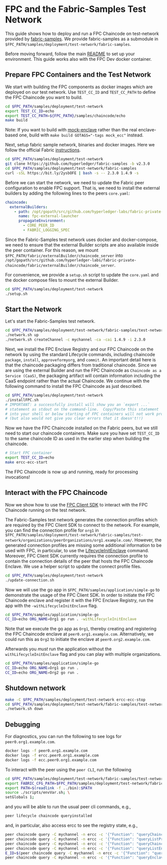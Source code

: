 # FPC and the Fabric-Samples Test Network

This guide shows how to deploy and run a FPC Chaincode on test-network provided by [fabric-samples](https://github.com/hyperledger/fabric-samples).
We provide fabric-samples as a submodule in `$FPC_PATH/samples/deployment/test-network/fabric-samples`.

Before moving forward, follow the main [README](../../../README.md) to set up your environment. This guide works also with
the FPC Dev docker container.

## Prepare FPC Containers and the Test Network

We start with building the FPC components as docker images which are deployed on our test network.
Use `TEST_CC_ID` and `TEST_CC_PATH` to define the FPC Chaincode you want to build.

```bash
cd $FPC_PATH/samples/deployment/test-network
export TEST_CC_ID=echo
export TEST_CC_PATH=${FPC_PATH}/samples/chaincode/echo
make build
```

Note: If you want to build with [mock-enclave](../../../ecc/chaincode/enclave/mock_enclave.go) rather than the real enclave-based one, build with
`make build GOTAGS="-tags mock_ecc"` instead.

Next, setup fabric sample network, binaries and docker images. Here we follow the official Fabric [instructions](https://hyperledger-fabric.readthedocs.io/en/latest/install.html).

```bash
cd $FPC_PATH/samples/deployment/test-network
git clone https://github.com/hyperledger/fabric-samples -b v2.3.0
cd $FPC_PATH/samples/deployment/test-network/fabric-samples
curl -sSL https://bit.ly/2ysbOFE | bash -s -- 2.3.0 1.4.9 -s
```

Before we can start the network, we need to update the Fabric peer configuration to enable FPC support.
That is, we need to install the external builders by adding the following lines to the peers `core.yaml`:
```yaml
chaincode:
  externalBuilders:
    - path: /opt/gopath/src/github.com/hyperledger-labs/fabric-private-chaincode/fabric/externalBuilder/chaincode_server
      name: fpc-external-launcher
      propagateEnvironment:
        - CORE_PEER_ID
        - FABRIC_LOGGING_SPEC
```

Since the Fabric-Samples test network uses docker and docker-compose, we need to ensure that the external Builder
scripts are also available inside the peer container. For this reason, we mount `$FPC_PATH/fabric/externalBuilder/chaincode_server` into
`/opt/gopath/src/github.com/hyperledger-labs/fabric-private-chaincode/fabric/externalBuilder/chaincode_server`.

For convenience, we provide a `setup.sh` script to update the `core.yaml` and the docker compose files to mount the external
Builder.

```bash
cd $FPC_PATH/samples/deployment/test-network
./setup.sh
```

## Start the Network

Let's start the Fabric-Samples test network.
```bash
cd $FPC_PATH/samples/deployment/test-network/fabric-samples/test-network
./network.sh up
./network.sh createChannel -c mychannel -ca -cai 1.4.9 -i 2.3.0
```

Next, we install the FPC Enclave Registry and our FPC Chaincode on the network by using the standard Lifecycle commands,
including chaincode `package`, `install`, `approveformyorg`, and `commit`. An important detail here is that the
chaincode packaging differs from traditional chaincode. Since we are using the external Builder and run the FPC Chaincode
as `Chaincode as a Service (CaaS)`, the packaging artifact will contain information including the CaaS endpoint rather
than the actual Chaincode.
We continue with the following command to install the FPC Chaincode as just described.
```bash
cd $FPC_PATH/samples/deployment/test-network
./installFPC.sh
# IMPORTANT: a successfully install will show you an `export ...`
# statement as stdout on the command-line.  Copy/Paste this statement
# into your shell or below starting of FPC containers will not work properly
# (but also would not give you clear errors that it doesn't!!)
```

Now we have the FPC Chaincode installed on the Fabric peers, but we still need to start our chaincode containers.
Make sure you have set `TEST_CC_ID` to the same chaincode ID as used in the earlier step when building the chaincode.

```bash
# Start FPC container
export TEST_CC_ID=echo
make ercc-ecc-start
```

The FPC Chaincode is now up and running, ready for processing invocations!

## Interact with the FPC Chaincode

Now we show how to use the [FPC Client SDK](../../../client_sdk/go) to interact with the FPC Chaincode running on the test network.

The Fabric-Samples test network generates the connection profiles which are required by the FPC Client SDK to connect to
the network. For example, you can find the connection profile for `org1` in
`$FPC_PATH/samples/deployment/test-network/fabric-samples/test-network/organizations/peerOrganizations/org1.example.com/`.
However, the generated connection profiles are missing some additional information to be used with FPC, in particular, to use
the [LifecycleInitEnclave](../../../client_sdk/go/pkg/client/resmgmt/lifecycleclient.go) command.
Moreover, FPC Client SDK currently requires the connection profile to contain the connection details of the peer that hosts the FPC Chaincode Enclave. We use a helper script to update the connect profile files.

```bash
cd $FPC_PATH/samples/deployment/test-network
./update-connection.sh
```

Now we will use the go app in `$FPC_PATH/samples/application/simple-go` to demonstrate the usage of the FPC Client SDK.
In order to initiate the FPC Chaincode enclave and register it with the FPC Enclave Registry, run the app with the `-withLifecycleInitEnclave` flag.

```bash
cd $FPC_PATH/samples/application/simple-go
CC_ID=echo ORG_NAME=Org1 go run . -withLifecycleInitEnclave
```
Note that we execute the go app as `Org1`, thereby creating and registering the FPC Chaincode enclave at `peer0.org1.example.com`. Alternatively, we could run this as `Org2` to initiate the enclave at `peer0.org2.example.com`.

Afterwards you _must_ run the application without the `withLifecycleInitEnclave` flag and you can play with multiple organizations.
```bash
cd $FPC_PATH/samples/application/simple-go
CC_ID=echo ORG_NAME=Org1 go run .
CC_ID=echo ORG_NAME=Org2 go run .
```

## Shutdown network
```bash
make -C $FPC_PATH/samples/deployment/test-network ercc-ecc-stop
cd $FPC_PATH/samples/deployment/test-network/fabric-samples/test-network
./network.sh down
```

## Debugging

For diagnostics, you can run the following to see logs for `peer0.org1.example.com`.
```bash
docker logs -f peer0.org1.example.com
docker logs -f ercc.peer0.org1.example.com
docker logs -f ecc.peer0.org1.example.com
```

To interact with the peer using the `peer CLI`, run the following
```bash
cd $FPC_PATH/samples/deployment/test-network/fabric-samples/test-network;
export FABRIC_CFG_PATH=$FPC_PATH/samples/deployment/test-network/fabric-samples/config
export PATH=$(readlink -f ../bin):$PATH
source ./scripts/envVar.sh; \
setGlobals 1;
```
and you will be able to run the usual peer cli commands, e.g.,
```bash
peer lifecycle chaincode queryinstalled
```
and, in particular, also access ercc to see the registry state, e.g.,
```bash
peer chaincode query -C mychannel -n ercc -c '{"Function": "queryChaincodeEndPoints", "Args" : ["echo"]}'
peer chaincode query -C mychannel -n ercc -c '{"Function": "queryListProvisionedEnclaves", "Args" : ["echo"]}'
peer chaincode query -C mychannel -n ercc -c '{"Function": "queryChaincodeEncryptionKey", "Args" : ["echo"]}'
peer chaincode query -C mychannel -n ercc -c '{"Function": "queryListEnclaveCredentials", "Args" : ["echo"]}'
E_ID=$(peer chaincode query -C mychannel -n ercc -c '{"Function": "queryListProvisionedEnclaves", "Args" : ["echo"]}' 2> /dev/null  | jq -r '.[0]')
peer chaincode query -C mychannel -n ercc -c '{"Function": "queryEnclaveCredentials", "Args" : ["echo", "'${E_ID}'"]}'
```
